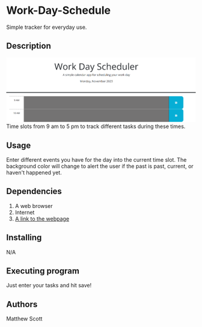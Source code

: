 # Work-Day-Schedule


Simple tracker for everyday use.

## Description 
![Image of the webpage](./assets/Webpage.PNG)
Time slots from 9 am to 5 pm to track different tasks during these times.




## Usage

Enter different events you have for the day into the current time slot. The background color will change to alert the user if the past is past, current, or haven't happened yet.

## Dependencies

1. A web browser
2. Internet
3. <a href="[https://mscott-dev.github.io/Work-Day-Schedule/]" alt="Link to the Schedule">A link to the webpage</a>

## Installing
N/A

## Executing program

Just enter your tasks and hit save!

## Authors
Matthew Scott
